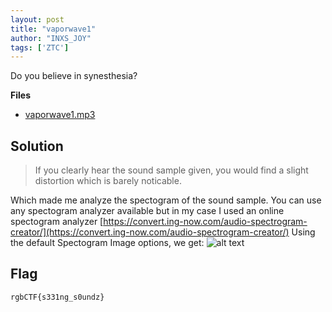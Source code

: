 ```yaml
---
layout: post
title: "vaporwave1"
author: "INXS_JOY"
tags: ['ZTC']
---
```


Do you believe in synesthesia?

**Files**
- [vaporwave1.mp3]({{site.baseurl}}/assets/vaporwave1/vaporwave1.mp3)

## Solution
> If you clearly hear the sound sample given, you would find a slight distortion which is barely noticable.

Which made me analyze the spectogram of the sound sample. You can use any spectogram analyzer available but in my case I used an online spectogram analyzer [https://convert.ing-now.com/audio-spectrogram-creator/](https://convert.ing-now.com/audio-spectrogram-creator/)
Using the default Spectogram Image options, we get:
![alt text]({{site.baseurl}}/assets/vaporwave1/vaporwave1.png)


## Flag
```
rgbCTF{s331ng_s0undz}
```
